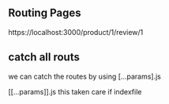 ## Routing Pages

https://localhost:3000/product/1/review/1

## catch all routs
we can catch the routes by using
[...params].js 


[[...params]].js this taken care if indexfile